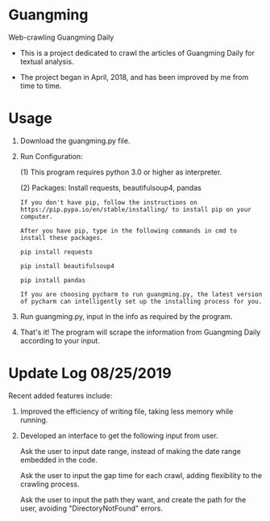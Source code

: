 # Guangming
Web-crawling Guangming Daily

* This is a project dedicated to crawl the articles of Guangming Daily for textual analysis.

* The project began in April, 2018, and has been improved by me from time to time.

# Usage

1. Download the guangming.py file.

2. Run Configuration: 

   (1) This program requires python 3.0 or higher as interpreter.
   
   (2) Packages: Install requests, beautifulsoup4, pandas

       If you don't have pip, follow the instructions on https://pip.pypa.io/en/stable/installing/ to install pip on your computer.

       After you have pip, type in the following commands in cmd to install these packages.
   
       pip install requests
   
       pip install beautifulsoup4
   
       pip install pandas

       If you are choosing pycharm to run guangming.py, the latest version of pycharm can intelligently set up the installing process for you.

3. Run guangming.py, input in the info as required by the program.

4. That's it! The program will scrape the information from Guangming Daily according to your input.

# Update Log 08/25/2019

Recent added features include:

1. Improved the efficiency of writing file, taking less memory while running.

2. Developed an interface to get the following input from user.

   Ask the user to input date range, instead of making the date range embedded in the code.
   
   Ask the user to input the gap time for each crawl, adding flexibility to the crawling process.
   
   Ask the user to input the path they want, and create the path for the user, avoiding "DirectoryNotFound" errors.
